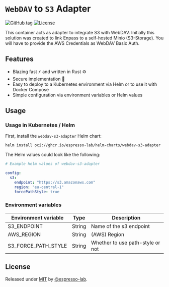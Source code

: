 # `WebDAV` to `S3` Adapter

[![GitHub tag](https://img.shields.io/github/tag/espresso-lab/webdav-s3-adapter?include_prereleases=&sort=semver&color=blue)](https://github.com/espresso-lab/webdav-s3-adapter/tags/)
[![License](https://img.shields.io/badge/License-MIT-blue)](#license)

This container acts as adapter to integrate S3 with WebDAV. Initially this solution was created to link Enpass to a self-hosted Minio (S3-Storage).
You will have to provide the AWS Credentials as WebDAV Basic Auth.

## Features

- Blazing fast ⚡️ and written in Rust ⚙️
- Secure implementation 🔐
- Easy to deploy to a Kubernetes environment via Helm or to use it with Docker Compose
- Simple configuration via environment variables or Helm values

## Usage

### Usage in Kubernetes / Helm

First, install the `webdav-s3-adapter` Helm chart:

```
helm install oci://ghcr.io/espresso-lab/helm-charts/webdav-s3-adapter
```

The Helm values could look like the following:

```yaml
# Example helm values of webdav-s3-adapter

config:
  s3:
    endpoint: "https://s3.amazonaws.com"
    region: "eu-central-1"
    forcePathStyle: true
```

### Environment variables

| Environment variable          | Type   | Description             |
| ----------------------------- | ------ | ----------------------- |
| S3_ENDPOINT          | String | Name of the s3 endpoint          |
| AWS_REGION           | String | (AWS) Region                     |
| S3_FORCE_PATH_STYLE  | String | Whether to use path-style or not |

## License

Released under [MIT](/LICENSE) by [@espresso-lab](https://github.com/espresso-lab).
